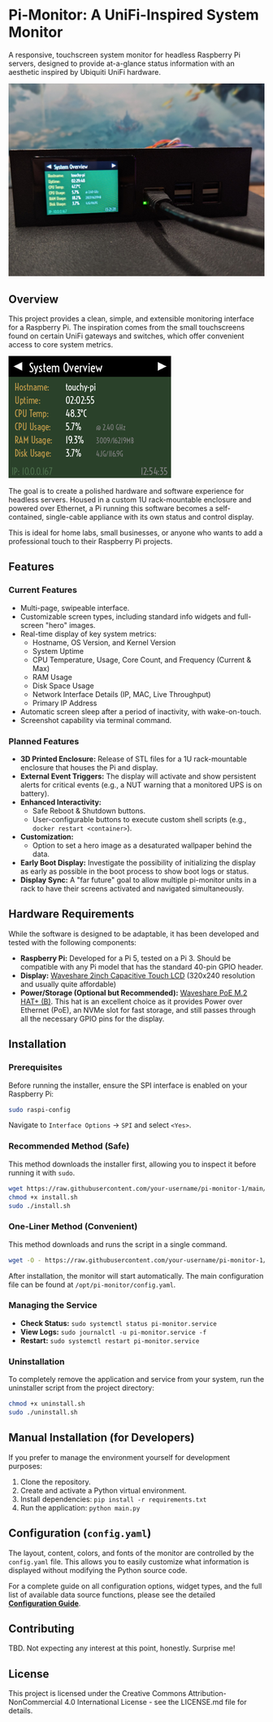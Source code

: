 # **Pi-Monitor: A UniFi-Inspired System Monitor**

A responsive, touchscreen system monitor for headless Raspberry Pi servers, designed to provide at-a-glance status information with an aesthetic inspired by Ubiquiti UniFi hardware.

![A photo of the running monitor in its 1U rack enclosure](./docs/images/monitor-in-rack.jpg)

## **Overview**

This project provides a clean, simple, and extensible monitoring interface for a Raspberry Pi. The inspiration comes from the small touchscreens found on certain UniFi gateways and switches, which offer convenient access to core system metrics.

![A screenshot of a Pi-Monitor screen populated with widgets](./docs/images/screenshot-main.png)

The goal is to create a polished hardware and software experience for headless servers. Housed in a custom 1U rack-mountable enclosure and powered over Ethernet, a Pi running this software becomes a self-contained, single-cable appliance with its own status and control display.

This is ideal for home labs, small businesses, or anyone who wants to add a professional touch to their Raspberry Pi projects.

## **Features**

### **Current Features**

*   Multi-page, swipeable interface.
*   Customizable screen types, including standard info widgets and full-screen "hero" images.
*   Real-time display of key system metrics:
    *   Hostname, OS Version, and Kernel Version
    *   System Uptime
    *   CPU Temperature, Usage, Core Count, and Frequency (Current & Max)
    *   RAM Usage
    *   Disk Space Usage
    *   Network Interface Details (IP, MAC, Live Throughput)
    *   Primary IP Address
*   Automatic screen sleep after a period of inactivity, with wake-on-touch.
*   Screenshot capability via terminal command.

### **Planned Features**

* **3D Printed Enclosure:** Release of STL files for a 1U rack-mountable enclosure that houses the Pi and display.  
* **External Event Triggers:** The display will activate and show persistent alerts for critical events (e.g., a NUT warning that a monitored UPS is on battery).  
* **Enhanced Interactivity:**  
  * Safe Reboot & Shutdown buttons.  
  * User-configurable buttons to execute custom shell scripts (e.g., `docker restart <container>`).  
* **Customization:**  
  * Option to set a hero image as a desaturated wallpaper behind the data.  
* **Early Boot Display:** Investigate the possibility of initializing the display as early as possible in the boot process to show boot logs or status.  
* **Display Sync:** A "far future" goal to allow multiple pi-monitor units in a rack to have their screens activated and navigated simultaneously.

## **Hardware Requirements**

While the software is designed to be adaptable, it has been developed and tested with the following components:

* **Raspberry Pi:** Developed for a Pi 5, tested on a Pi 3\. Should be compatible with any Pi model that has the standard 40-pin GPIO header.  
* **Display:** [Waveshare 2inch Capacitive Touch LCD](https://www.waveshare.com/wiki/2inch_Capacitive_Touch_LCD) (320x240 resolution and usually quite affordable)  
* **Power/Storage (Optional but Recommended):** [Waveshare PoE M.2 HAT+ (B)](https://www.google.com/search?q=https://www.waveshare.com/wiki/PoE_M.2_HAT%2B_\(B\)). This hat is an excellent choice as it provides Power over Ethernet (PoE), an NVMe slot for fast storage, and still passes through all the necessary GPIO pins for the display.

## **Installation**

### **Prerequisites**
Before running the installer, ensure the SPI interface is enabled on your Raspberry Pi:
```bash
sudo raspi-config
```
Navigate to `Interface Options` -> `SPI` and select `<Yes>`.

### **Recommended Method (Safe)**
This method downloads the installer first, allowing you to inspect it before running it with `sudo`.

```bash
wget https://raw.githubusercontent.com/your-username/pi-monitor-1/main/install.sh
chmod +x install.sh
sudo ./install.sh
```

### **One-Liner Method (Convenient)**
This method downloads and runs the script in a single command.

```bash
wget -O - https://raw.githubusercontent.com/your-username/pi-monitor-1/main/install.sh | sudo bash
```

After installation, the monitor will start automatically. The main configuration file can be found at `/opt/pi-monitor/config.yaml`.

### **Managing the Service**

-   **Check Status:** `sudo systemctl status pi-monitor.service`
-   **View Logs:** `sudo journalctl -u pi-monitor.service -f`
-   **Restart:** `sudo systemctl restart pi-monitor.service`

### **Uninstallation**
To completely remove the application and service from your system, run the uninstaller script from the project directory:
```bash
chmod +x uninstall.sh
sudo ./uninstall.sh
```

## **Manual Installation (for Developers)**

If you prefer to manage the environment yourself for development purposes:
1.  Clone the repository.
2.  Create and activate a Python virtual environment.
3.  Install dependencies: `pip install -r requirements.txt`
4.  Run the application: `python main.py`

## **Configuration (`config.yaml`)**

The layout, content, colors, and fonts of the monitor are controlled by the `config.yaml` file. This allows you to easily customize what information is displayed without modifying the Python source code.

For a complete guide on all configuration options, widget types, and the full list of available data source functions, please see the detailed **[Configuration Guide](./docs/CONFIGURATION.md)**.

## **Contributing**

TBD. Not expecting any interest at this point, honestly. Surprise me!

## **License**

This project is licensed under the Creative Commons Attribution-NonCommercial 4.0 International License - see the LICENSE.md file for details.
